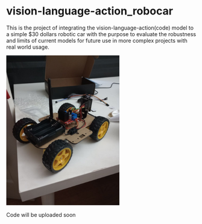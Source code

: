 # vision-language-action_robocar

This is the project of integrating the vision-language-action(code) model to a simple $30 dollars robotic car with the purpose to evaluate the robustness and limits of current models for future use in more complex projects with real world usage. 

<img src="images/robot_car.jpg" alt="Robot Car" width="300"/>

Code will be uploaded soon
